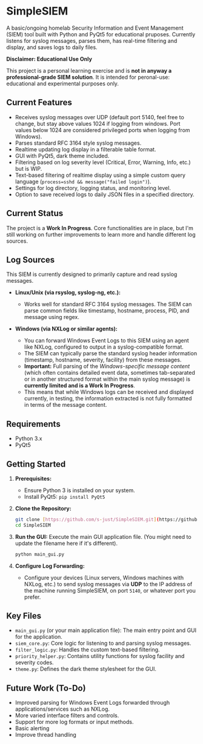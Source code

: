 # SimpleSIEM

A basic/ongoing homelab Security Information and Event Management (SIEM) tool built with Python and PyQt5 for educational pruposes. Currently listens for syslog messages, parses them, has real-time filtering and display, and saves logs to daily files.

**Disclaimer: Educational Use Only**

This project is a personal learning exercise and is **not in anyway a professional-grade SIEM solution**. It is intended for peronal-use: educational and experimental purposes only.

## Current Features

* Receives syslog messages over UDP (default port 5140, feel free to change, but stay above values 1024 if logging from windows. Port values below 1024 are considered privileged ports when logging from Windows).
* Parses standard RFC 3164 style syslog messages.
* Realtime updating log display in a filterable table format.
* GUI with PyQt5, dark theme included.
* Filtering based on log severity level (Critical, Error, Warning, Info, etc.) but is WIP.
* Text-based filtering of realtime display using a simple custom query language (`process=sshd && message("failed login")`).
* Settings for log directory, logging status, and monitoring level.
* Option to save received logs to daily JSON files in a specified directory.

## Current Status

The project is a **Work In Progress**. Core functionalities are in place, but I'm still working on further improvements to learn more and handle different log sources.

## Log Sources

This SIEM is currently designed to primarily capture and read syslog messages.

* **Linux/Unix (via rsyslog, syslog-ng, etc.):**
    * Works well for standard RFC 3164 syslog messages. The SIEM can parse common fields like timestamp, hostname, process, PID, and message using regex.

* **Windows (via NXLog or similar agents):**
    * You can forward Windows Event Logs to this SIEM using an agent like NXLog, configured to output in a syslog-compatible format.
    * The SIEM can typically parse the standard syslog header information (timestamp, hostname, severity, facility) from these messages.
    * **Important:** Full parsing of the *Windows-specific message content* (which often contains detailed event data, sometimes tab-separated or in another structured format within the main syslog message) is **currently limited and is a Work In Progress**.
    * This means that while Windows logs can be received and displayed currently, in testing, the information extracted is not fully formatted in terms of the message content.

## Requirements

* Python 3.x
* PyQt5

## Getting Started

1.  **Prerequisites:**
    * Ensure Python 3 is installed on your system.
    * Install PyQt5: `pip install PyQt5`

2.  **Clone the Repository:**
    ```bash
    git clone [https://github.com/s-just/SimpleSIEM.git](https://github.com/s-just/SimpleSIEM.git)
    cd SimpleSIEM
    ```

3.  **Run the GUI:**
    Execute the main GUI application file. (You might need to update the filename here if it's different).
    ```bash
    python main_gui.py
    ```

4.  **Configure Log Forwarding:**
    * Configure your devices (Linux servers, Windows machines with NXLog, etc.) to send syslog messages via **UDP** to the IP address of the machine running SimpleSIEM, on port `5140`, or whatever port you prefer.
## Key Files

* `main_gui.py` (or your main application file): The main entry point and GUI for the application.
* `siem_core.py`: Core logic for listening to and parsing syslog messages.
* `filter_logic.py`: Handles the custom text-based filtering.
* `priority_helper.py`: Contains utility functions for syslog facility and severity codes.
* `theme.py`: Defines the dark theme stylesheet for the GUI.

## Future Work (To-Do)

* Improved parsing for Windows Event Logs forwarded through applications/services such as NXLog.
* More varied interface filters and controls.
* Support for more log formats or input methods.
* Basic alerting
* Improve thread handling
